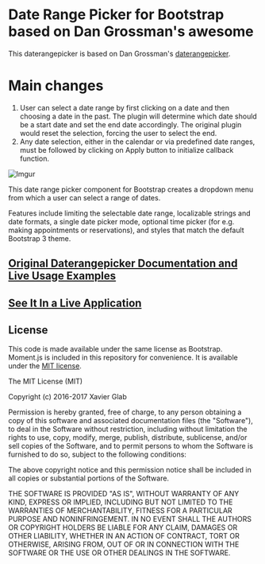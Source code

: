 # Date Range Picker for Bootstrap based on Dan Grossman's awesome 

This daterangepicker is based on Dan Grossman's [daterangepicker](https://github.com/dangrossman/bootstrap-daterangepicker).

# Main changes
1. User can select a date range by first clicking on a date and then choosing a date in the past. The plugin will determine which date should be a start date and set the end date accordingly. The original plugin would reset the selection, forcing the user to select the end.
2. Any date selection, either in the calendar or via predefined date ranges, must be followed by clicking on Apply button to initialize callback function.

![Imgur](http://i.imgur.com/BVnBb47.png)

This date range picker component for Bootstrap creates a dropdown menu from which a user can select a range of dates.

Features include limiting the selectable date range, localizable strings and date formats,
a single date picker mode, optional time picker (for e.g. making appointments or reservations),
and styles that match the default Bootstrap 3 theme.

## [Original Daterangepicker Documentation and Live Usage Examples](http://www.daterangepicker.com)

## [See It In a Live Application](https://awio.iljmp.com/5/drpdemogh)

## License

This code is made available under the same license as Bootstrap. Moment.js is included in this repository
for convenience. It is available under the [MIT license](http://www.opensource.org/licenses/mit-license.php).

The MIT License (MIT)

Copyright (c) 2016-2017 Xavier Glab

Permission is hereby granted, free of charge, to any person obtaining a copy
of this software and associated documentation files (the "Software"), to deal
in the Software without restriction, including without limitation the rights
to use, copy, modify, merge, publish, distribute, sublicense, and/or sell
copies of the Software, and to permit persons to whom the Software is
furnished to do so, subject to the following conditions:

The above copyright notice and this permission notice shall be included in
all copies or substantial portions of the Software.

THE SOFTWARE IS PROVIDED "AS IS", WITHOUT WARRANTY OF ANY KIND, EXPRESS OR
IMPLIED, INCLUDING BUT NOT LIMITED TO THE WARRANTIES OF MERCHANTABILITY,
FITNESS FOR A PARTICULAR PURPOSE AND NONINFRINGEMENT. IN NO EVENT SHALL THE
AUTHORS OR COPYRIGHT HOLDERS BE LIABLE FOR ANY CLAIM, DAMAGES OR OTHER
LIABILITY, WHETHER IN AN ACTION OF CONTRACT, TORT OR OTHERWISE, ARISING FROM,
OUT OF OR IN CONNECTION WITH THE SOFTWARE OR THE USE OR OTHER DEALINGS IN
THE SOFTWARE.
